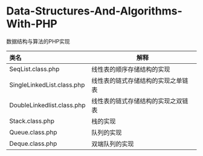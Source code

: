 # Data-Structures-And-Algorithms-With-PHP
数据结构与算法的PHP实现


| 类名  | 解释
| :-----|---
|SeqList.class.php|线性表的顺序存储结构的实现
|SingleLinkedList.class.php|线性表的链式存储结构的实现之单链表
|DoubleLinkedlist.class.php|线性表的链式存储结构的实现之双链表
|Stack.class.php|栈的实现
|Queue.class.php|队列的实现
|Deque.class.php|双端队列的实现

